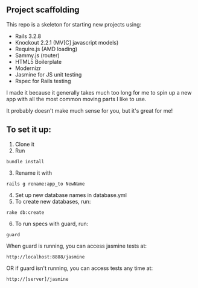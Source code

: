 Project scaffolding
---
This repo is a skeleton for starting new projects using:

* Rails 3.2.8
* Knockout 2.2.1 (MV[C] javascript models)
* Require.js (AMD loading)
* Sammy.js (router)
* HTML5 Boilerplate
* Modernizr
* Jasmine for JS unit testing
* Rspec for Rails testing

I made it because it generally takes much too long for me to spin up a new app with all the most common moving parts I like to use.

It probably doesn't make much sense for you, but it's great for me!

## To set it up:
1. Clone it
2. Run 

```
bundle install
```

3. Rename it with 

```
rails g rename:app_to NewName
```

4. Set up new database names in database.yml
5. To create new databases, run: 

```
rake db:create
```

6. To run specs with guard, run: 

```
guard
```

When guard is running, you can access jasmine tests at:

```
http://localhost:8888/jasmine
```

OR if guard isn't running, you can access tests any time at:

```
http://[server]/jasmine
```
